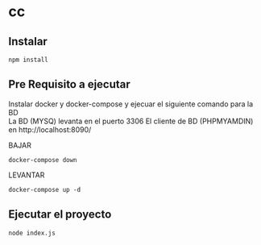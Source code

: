 # cc

## Instalar
```
npm install
```

## Pre Requisito a ejecutar
Instalar docker y docker-compose y ejecuar el siguiente comando para la BD   
La BD (MYSQ) levanta en el puerto 3306
El cliente de BD (PHPMYAMDIN) en http://localhost:8090/ 

BAJAR
```
docker-compose down
```

LEVANTAR
```
docker-compose up -d
```

## Ejecutar el proyecto
```
node index.js
```
